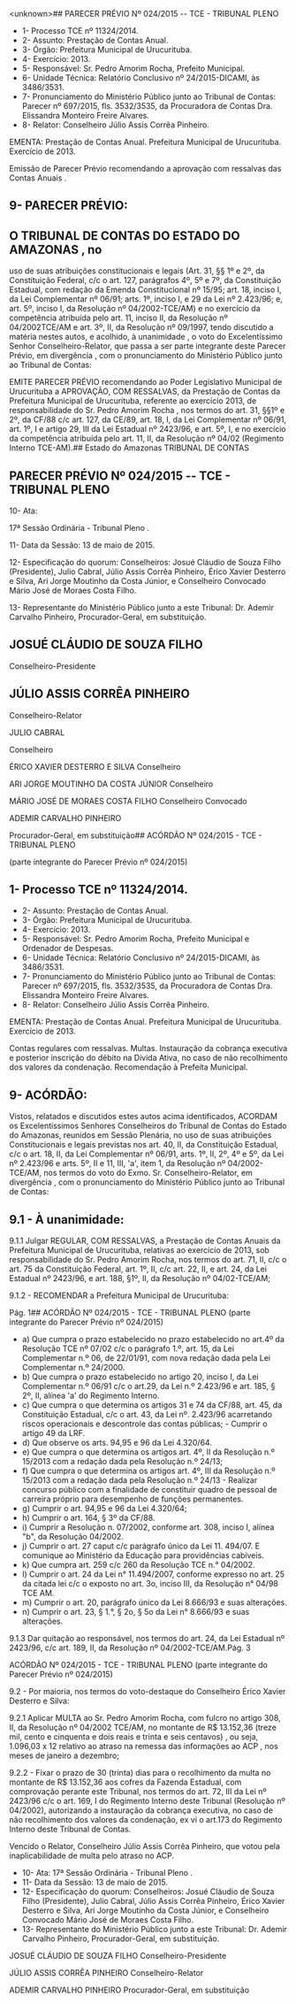 &lt;unknown&gt;## PARECER PRÉVIO Nº 024/2015 -- TCE - TRIBUNAL PLENO

- 1- Processo TCE nº 11324/2014.
- 2- Assunto: Prestação de Contas Anual.
- 3- Órgão: Prefeitura Municipal de Urucurituba.
- 4- Exercício: 2013.
- 5- Responsável: Sr. Pedro Amorim Rocha, Prefeito Municipal.
- 6- Unidade Técnica: Relatório Conclusivo nº 24/2015-DICAMI, às 3486/3531.
- 7-  Pronunciamento  do Ministério Público  junto  ao Tribunal  de Contas: Parecer  nº 697/2015,  fls.  3532/3535,  da  Procuradora  de  Contas  Dra.  Elissandra  Monteiro  Freire Alvares.
- 8- Relator: Conselheiro Júlio Assis Corrêa Pinheiro.

EMENTA: Prestação de Contas Anual. Prefeitura Municipal de Urucurituba. Exercício de 2013.

Emissão de Parecer Prévio recomendando a aprovação com ressalvas das Contas Anuais .

## 9- PARECER PRÉVIO:

## O TRIBUNAL DE CONTAS DO ESTADO DO AMAZONAS ,  no

uso  de  suas  atribuições  constitucionais  e  legais  (Art.  31,  §§  1º  e  2º,  da  Constituição Federal, c/c o art. 127, parágrafos 4º, 5º e 7º, da Constituição Estadual, com redação da Emenda Constitucional nº 15/95; art. 18, inciso I, da Lei Complementar nº 06/91; arts. 1º, inciso I, e 29 da Lei nº 2.423/96; e, art. 5º, inciso I, da Resolução nº 04/2002-TCE/AM) e no exercício da competência atribuída pelo art. 11, inciso II, da Resolução nº 04/2002TCE/AM e art. 3º, II, da Resolução nº 09/1997, tendo discutido a matéria nestes autos, e acolhido, à  unanimidade ,  o  voto  do  Excelentíssimo  Senhor  Conselheiro-Relator,  que passa a ser parte integrante deste Parecer Prévio, em divergência , com o pronunciamento do Ministério Público junto ao Tribunal de Contas:

EMITE PARECER PRÉVIO recomendando ao Poder Legislativo Municipal de Urucurituba a APROVAÇÃO, COM RESSALVAS, da Prestação de Contas da Prefeitura Municipal de Urucurituba, referente ao exercício 2013, de responsabilidade do Sr. Pedro Amorim Rocha , nos termos do art. 31, §§1º e 2º, da CF/88 c/c art. 127, da CE/89, art. 18, I, da Lei Complementar nº 06/91, art. 1º, I e artigo 29, III da Lei Estadual nº 2423/96, e art. 5º, I, e no exercício da competência atribuída pelo art. 11, II, da Resolução nº 04/02 (Regimento Interno TCE-AM).## Estado do Amazonas TRIBUNAL DE CONTAS

## PARECER PRÉVIO Nº 024/2015 -- TCE - TRIBUNAL PLENO

10- Ata:

17ª Sessão Ordinária - Tribunal Pleno .

11- Data da Sessão: 13 de maio de 2015.

12- Especificação do quorum: Conselheiros: Josué Cláudio de Souza Filho (Presidente), Julio Cabral, Júlio Assis Corrêa Pinheiro,  Érico Xavier Desterro e Silva, Ari Jorge Moutinho da Costa Júnior,  e Conselheiro Convocado Mário José de Moraes Costa Filho.

13- Representante do Ministério Público junto a este Tribunal: Dr. Ademir Carvalho Pinheiro, Procurador-Geral, em substituição.

## JOSUÉ CLÁUDIO DE SOUZA FILHO

Conselheiro-Presidente

## JÚLIO ASSIS CORRÊA PINHEIRO

Conselheiro-Relator

JULIO CABRAL

Conselheiro

ÉRICO XAVIER DESTERRO E SILVA Conselheiro

ARI JORGE MOUTINHO DA COSTA JÚNIOR Conselheiro

MÁRIO JOSÉ DE MORAES COSTA FILHO Conselheiro Convocado

ADEMIR CARVALHO PINHEIRO

Procurador-Geral, em substituição## ACÓRDÃO Nº 024/2015 - TCE - TRIBUNAL PLENO

(parte integrante do Parecer Prévio nº 024/2015)

## 1- Processo TCE nº 11324/2014.

- 2- Assunto: Prestação de Contas Anual.
- 3- Órgão: Prefeitura Municipal de Urucurituba.
- 4- Exercício: 2013.
- 5- Responsável: Sr. Pedro Amorim Rocha, Prefeito Municipal e Ordenador de Despesas.
- 6- Unidade Técnica: Relatório Conclusivo nº 24/2015-DICAMI, às 3486/3531.
- 7-  Pronunciamento  do  Ministério  Público  junto  ao  Tribunal  de  Contas: Parecer  nº 697/2015,  fls.  3532/3535,  da  Procuradora  de  Contas  Dra.  Elissandra  Monteiro  Freire Alvares.
- 8- Relator: Conselheiro Júlio Assis Corrêa Pinheiro.

EMENTA: Prestação de Contas Anual. Prefeitura  Municipal  de  Urucurituba.  Exercício de 2013.

Contas regulares com ressalvas. Multas. Instauração da cobrança executiva e posterior inscrição do débito na Dívida Ativa, no caso de não recolhimento dos valores da condenação. Recomendação à Prefeita Municipal.

## 9- ACÓRDÃO:

Vistos, relatados e  discutidos estes autos acima identificados,  ACORDAM os Excelentíssimos  Senhores  Conselheiros  do  Tribunal  de  Contas  do  Estado  do Amazonas,  reunidos  em Sessão  Plenária,  no  uso  de suas  atribuições Constitucionais  e legais  previstas  nos  art.  40,  II, da  Constituição  Estadual,  c/c  o  art.  18,  II,  da Lei Complementar nº 06/91, arts. 1º, II, 2º, 4º e 5º, da Lei nº 2.423/96 e arts. 5º, II e 11, III, 'a', item 1, da Resolução  nº  04/2002-TCE/AM, nos  termos  do  voto  do  Exmo.  Sr. Conselheiro-Relator, em divergência , com o pronunciamento do Ministério Público junto ao Tribunal de Contas:

## 9.1 - À unanimidade:

9.1.1  Julgar REGULAR,  COM  RESSALVAS, a  Prestação  de  Contas Anuais  da  Prefeitura  Municipal  de  Urucurituba,  relativas  ao  exercício  de  2013,  sob responsabilidade do Sr. Pedro Amorim Rocha, nos termos do art. 71, II, c/c o art. 75 da Constituição Federal, art. 1º, II, c/c art. 22, II, e art. 24, da Lei Estadual nº 2423/96, e art. 188, §1º, II, da Resolução nº 04/02-TCE/AM;

9.1.2 - RECOMENDAR a Prefeitura Municipal de Urucurituba:

Pág. 1## ACÓRDÃO Nº 024/2015 - TCE - TRIBUNAL PLENO (parte integrante do Parecer Prévio nº 024/2015)

- a) Que cumpra o prazo estabelecido no prazo estabelecido no art.4º da Resolução  TCE  nº  07/02  c/c  o  parágrafo  1.º, art. 15, da  Lei Complementar n.º 06, de 22/01/91, com nova redação dada pela Lei Complementar n.º 24/2000.
- b) Que  cumpra  o  prazo  estabelecido  no  artigo  20,  inciso  I,  da  Lei Complementar n.º 06/91 c/c o art.29, da Lei n.º 2.423/96 e art. 185, § 2º, II, alínea 'a' do Regimento Interno.
- c) Que cumpra o que determina os artigos 31 e 74 da CF/88, art. 45, da Constituição Estadual, c/c o art. 43, da Lei nº. 2.423/96 acarretando riscos  operacionais  e  descontrole  das  contas  públicas;  -  Cumprir  o artigo 49 da LRF.
- d) Que observe os arts. 94,95 e 96 da Lei 4.320/64.
- e) Que  cumpra  o  que  determina  os  artigos  art.  4º,  II  da  Resolução  n.º 15/2013 com a redação dada pela Resolução n.º 24/13;
- f) Que cumpra o que determina os artigos art. 4º,  III da Resolução n.º 15/2013  com  a  redação  dada  pela  Resolução  n.º  24/13  -  Realizar concurso público com a finalidade de constituir quadro de pessoal de carreira próprio para desempenho de funções permanentes.
- g) Cumprir o art. 94,95 e 96 da Lei 4.320/64;
- h) Cumprir o art. 164, § 3º da CF/88.
- i) Cumprir  a Resolução  n.  07/2002,  conforme  art.  308,  inciso  I,  alínea "b", da Resolução 04/2002.
- j) Cumprir  o  art.  27  caput  c/c  parágrafo  único  da  Lei  11.  494/07.  E comunique ao Ministério da Educação para providências cabíveis.
- k) Que cumpra art. 259 c/c 260 da Resolução TCE n.° 04/2002.
- l) Cumprir o art. 24 da Lei n° 11.494/2007, conforme expresso no art. 25 da citada lei c/c o exposto no art. 3o, inciso III, da Resolução n° 04/98 TCE AM.
- m) Cumprir o art. 20, parágrafo único da Lei 8.666/93 e suas alterações.
- n) Cumprir  o  art.  23,  §  1.°,  §  2o,  §  5o  da  Lei  n°  8.666/93  e  suas alterações.

9.1.3 Dar quitação ao responsável, nos termos do art. 24, da Lei Estadual nº 2423/96, c/c art. 189, II, da Resolução nº 04/2002-TCE/AM.Pág. 3

ACÓRDÃO Nº 024/2015 - TCE - TRIBUNAL PLENO (parte integrante do Parecer Prévio nº 024/2015)

9.2  -  Por  maioria, nos  termos  do  voto-destaque  do  Conselheiro  Érico Xavier Desterro e Silva:

9.2.1 Aplicar  MULTA ao Sr. Pedro Amorim Rocha, com fulcro no artigo 308,  II,  da  Resolução nº 04/2002 TCE/AM, no montante de R$ 13.152,36 (treze mil, cento e cinquenta e dois reais e trinta e seis centavos) ,  ou seja, 1.096,03 x 12  relativo ao atraso na remessa das informações ao ACP , nos meses de janeiro a dezembro;

9.2.2 - Fixar o prazo de 30 (trinta) dias para o recolhimento da multa no montante de R$ 13.152,36 aos cofres da Fazenda Estadual, com comprovação  perante  este  Tribunal,  nos  termos  do  art. 72,  III  da  Lei  nº 2423/96 c/c o art. 169, I do Regimento Interno deste Tribunal (Resolução nº 04/2002), autorizando a instauração da cobrança executiva, no caso de não recolhimento  dos  valores  da  condenação, ex  vi o  art.173  do  Regimento Interno deste Tribunal de Contas.

Vencido  o  Relator,  Conselheiro  Júlio  Assis  Corrêa  Pinheiro,  que  votou  pela inaplicabilidade de multa pelo atraso no ACP.

- 10- Ata: 17ª Sessão Ordinária - Tribunal Pleno .
- 11- Data da Sessão: 13 de maio de 2015.
- 12- Especificação do quorum: Conselheiros: Josué Cláudio de Souza Filho (Presidente), Julio Cabral, Júlio Assis Corrêa Pinheiro, Érico Xavier Desterro e Silva, Ari Jorge Moutinho da Costa Júnior, e Conselheiro Convocado Mário José de Moraes Costa Filho.
- 13- Representante do Ministério Público junto a este Tribunal: Dr. Ademir Carvalho Pinheiro, Procurador-Geral, em substituição.

JOSUÉ CLÁUDIO DE SOUZA FILHO Conselheiro-Presidente

JÚLIO ASSIS CORRÊA PINHEIRO Conselheiro-Relator

ADEMIR CARVALHO PINHEIRO Procurador-Geral, em substituição
